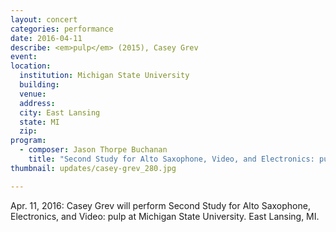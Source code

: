 ```yaml
---
layout: concert
categories: performance
date: 2016-04-11
describe: <em>pulp</em> (2015), Casey Grev
event:
location:
  institution: Michigan State University
  building:
  venue:
  address:
  city: East Lansing
  state: MI
  zip:
program:
  - composer: Jason Thorpe Buchanan
    title: "Second Study for Alto Saxophone, Video, and Electronics: pulp"
thumbnail: updates/casey-grev_280.jpg

---
```

Apr. 11, 2016: Casey Grev will perform Second Study for Alto Saxophone, Electronics, and Video: pulp at Michigan State University. East Lansing, MI.
